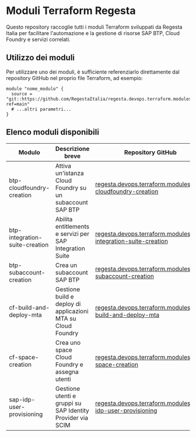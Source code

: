 # Moduli Terraform Regesta

Questo repository raccoglie tutti i moduli Terraform sviluppati da Regesta Italia per facilitare l'automazione e la gestione di risorse SAP BTP, Cloud Foundry e servizi correlati.

## Utilizzo dei moduli

Per utilizzare uno dei moduli, è sufficiente referenziarlo direttamente dal repository GitHub nel proprio file Terraform, ad esempio:

```hcl
module "nome_modulo" {
  source = "git::https://github.com/RegestaItalia/regesta.devops.terraform.modules.nome_modulo.git?ref=main"
  # ...altri parametri...
}
```

## Elenco moduli disponibili

| Modulo                           | Descrizione breve                                              | Repository GitHub                                                                                                 |
|-----------------------------------|---------------------------------------------------------------|-------------------------------------------------------------------------------------------------------------------|
| btp-cloudfoundry-creation         | Attiva un'istanza Cloud Foundry su un subaccount SAP BTP      | [regesta.devops.terraform.modules.btp-cloudfoundry-creation](https://github.com/RegestaItalia/regesta.devops.terraform.modules.btp-cloudfoundry-creation) |
| btp-integration-suite-creation    | Abilita entitlements e servizi per SAP Integration Suite       | [regesta.devops.terraform.modules.btp-integration-suite-creation](https://github.com/RegestaItalia/regesta.devops.terraform.modules.btp-integration-suite-creation) |
| btp-subaccount-creation           | Crea un subaccount SAP BTP                                    | [regesta.devops.terraform.modules.btp-subaccount-creation](https://github.com/RegestaItalia/regesta.devops.terraform.modules.btp-subaccount-creation) |
| cf-build-and-deploy-mta           | Gestione build e deploy di applicazioni MTA su Cloud Foundry   | [regesta.devops.terraform.modules.cf-build-and-deploy-mta](https://github.com/RegestaItalia/regesta.devops.terraform.modules.cf-build-and-deploy-mta) |
| cf-space-creation                 | Crea uno space Cloud Foundry e assegna utenti                 | [regesta.devops.terraform.modules.cf-space-creation](https://github.com/RegestaItalia/regesta.devops.terraform.modules.cf-space-creation) |
| sap-idp-user-provisioning        | Gestione utenti e gruppi su SAP Identity Provider via SCIM    | [regesta.devops.terraform.modules.sap-idp-user-provisioning](https://github.com/RegestaItalia/regesta.devops.terraform.modules.sap-idp-user-provisioning) |
